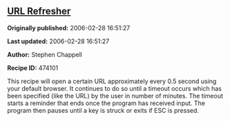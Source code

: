 ## [URL Refresher](https://code.activestate.com/recipes/474101-url-refresher)

**Originally published:** 2006-02-28 16:51:27

**Last updated:** 2006-02-28 16:51:27

**Author:** Stephen Chappell

**Recipe ID:** 474101

This recipe will open a certain URL approximately every 0.5 second using your default browser. It continues to do so until a timeout occurs which has been specified (like the URL) by the user in number of minutes. The timeout starts a reminder that ends once the program has received input. The program then pauses until a key is struck or exits if ESC is pressed.
